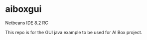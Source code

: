# aiboxgui
Netbeans IDE 8.2 RC

This repo is for the GUI java example to be used for AI Box project. 
